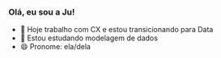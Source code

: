 ### Olá, eu sou a Ju! 

- 🔭 Hoje trabalho com CX e estou transicionando para Data 
- 🌱 Estou estudando modelagem de dados
- 😄 Pronome: ela/dela
